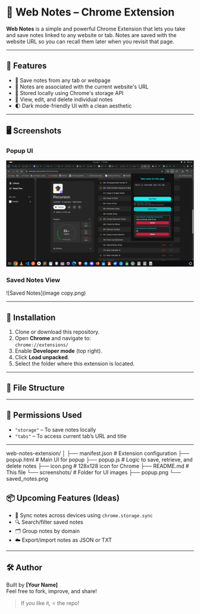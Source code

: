 # 📝 Web Notes – Chrome Extension

**Web Notes** is a simple and powerful Chrome Extension that lets you take and save notes linked to any website or tab. Notes are saved with the website URL so you can recall them later when you revisit that page.

---

## 🌟 Features

- 🧠 Save notes from any tab or webpage
- 🔗 Notes are associated with the current website's URL
- 💾 Stored locally using Chrome's storage API
- 🧹 View, edit, and delete individual notes
- 🌓 Dark mode-friendly UI with a clean aesthetic

---

## 🖥️ Screenshots

### Popup UI
![Popup UI](image.png)

### Saved Notes View
![Saved Notes](image copy.png)

---

## 🚀 Installation

1. Clone or download this repository.
2. Open **Chrome** and navigate to:  
   `chrome://extensions/`
3. Enable **Developer mode** (top right).
4. Click **Load unpacked**.
5. Select the folder where this extension is located.

---

## 📁 File Structure


---

## 📌 Permissions Used

- `"storage"` – To save notes locally
- `"tabs"` – To access current tab’s URL and title

---


web-notes-extension/
│
├── manifest.json # Extension configuration
├── popup.html # Main UI for popup
├── popup.js # Logic to save, retrieve, and delete notes
├── icon.png # 128x128 icon for Chrome
├── README.md # This file
└── screenshots/ # Folder for UI images
├── popup.png
└── saved_notes.png


## 📦 Upcoming Features (Ideas)

- 🔁 Sync notes across devices using `chrome.storage.sync`
- 🔍 Search/filter saved notes
- 🗂️ Group notes by domain
- ☁️ Export/import notes as JSON or TXT

---

## 🛠️ Author

Built by **[Your Name]**  
Feel free to fork, improve, and share!  

> If you like it, ⭐ the repo!

